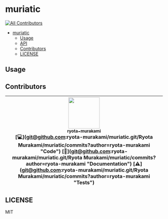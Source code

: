 # muriatic
[![All Contributors](https://img.shields.io/badge/all_contributors-1-orange.svg?style=flat-square)](#contributors)

<!-- START doctoc generated TOC please keep comment here to allow auto update -->
<!-- DON'T EDIT THIS SECTION, INSTEAD RE-RUN doctoc TO UPDATE -->

- [muriatic](#muriatic)
  - [Usage](#usage)
  - [API](#api)
  - [Contributors](#contributors)
  - [LICENSE](#license)

<!-- END doctoc generated TOC please keep comment here to allow auto update -->


## Usage

## Contributors

<!-- ALL-CONTRIBUTORS-LIST:START - Do not remove or modify this section -->
<!-- prettier-ignore -->
| [<img src="https://avatars1.githubusercontent.com/u/5501268?s=400&u=7bf6b1580b95930980af2588ef0057f3e9ec1ff8&v=4" width="100px;"/><br /><sub><b>ryota-murakami</b></sub>](http://ryota-murakami.github.io/)<br />[💻](git@github.com:ryota-murakami/muriatic.git/Ryota Murakami/muriatic/commits?author=ryota-murakami "Code") [📖](git@github.com:ryota-murakami/muriatic.git/Ryota Murakami/muriatic/commits?author=ryota-murakami "Documentation") [⚠️](git@github.com:ryota-murakami/muriatic.git/Ryota Murakami/muriatic/commits?author=ryota-murakami "Tests") |
| :---: |
<!-- ALL-CONTRIBUTORS-LIST:END -->
## LICENSE
MIT
